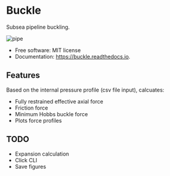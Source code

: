 # Buckle

Subsea pipeline buckling.

![pipe](http://www.scielo.br/img/revistas/jbsmse/v25n2/a08fig09.gif)

* Free software: MIT license
* Documentation: https://buckle.readthedocs.io.

## Features

Based on the internal pressure profile (csv file input), calcuates:

* Fully restrained effective axial force
* Friction force
* Minimum Hobbs buckle force
* Plots force profiles

## TODO

* Expansion calculation
* Click CLI
* Save figures


